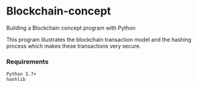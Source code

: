 # Blockchain-concept
Building a Blockchain concept program with Python

This program illustrates the blockchain transaction model and the hashing process which makes these transactions very secure. 

### Requirements ###
```
Python 3.7+
hashlib
